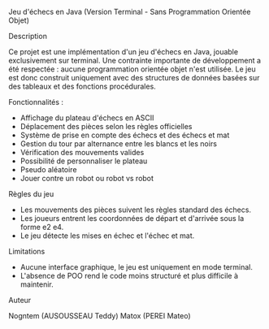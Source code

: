 Jeu d'échecs en Java (Version Terminal - Sans Programmation Orientée Objet)

Description

Ce projet est une implémentation d'un jeu d'échecs en Java, jouable exclusivement sur terminal. Une contrainte importante de développement a été respectée : aucune programmation orientée objet n'est utilisée. Le jeu est donc construit uniquement avec des structures de données basées sur des tableaux et des fonctions procédurales.

Fonctionnalités :

- Affichage du plateau d'échecs en ASCII
- Déplacement des pièces selon les règles officielles
- Système de prise en compte des échecs et des échecs et mat
- Gestion du tour par alternance entre les blancs et les noirs
- Vérification des mouvements valides
- Possibilité de personnaliser le plateau
- Pseudo aléatoire
- Jouer contre un robot ou robot vs robot

Règles du jeu

- Les mouvements des pièces suivent les règles standard des échecs.
- Les joueurs entrent les coordonnées de départ et d'arrivée sous la forme e2 e4.
- Le jeu détecte les mises en échec et l'échec et mat.

Limitations

- Aucune interface graphique, le jeu est uniquement en mode terminal.
- L'absence de POO rend le code moins structuré et plus difficile à maintenir.

Auteur

Nogntem (AUSOUSSEAU Teddy)
Matox (PEREI Mateo)

